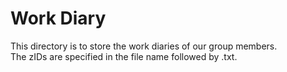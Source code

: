 # Work Diary
This directory is to store the work diaries of our group members.
<br>
The zIDs are specified in the file name followed by .txt.
